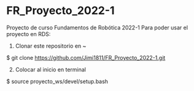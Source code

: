 # FR_Proyecto_2022-1
Proyecto de curso Fundamentos de Robótica 2022-1
Para poder usar el proyecto en RDS: 

1. Clonar este repositorio en ~

  $ git clone https://github.com/Jimi1811/FR_Proyecto_2022-1.git

2. Colocar al inicio en terminal 
  
  $ source proyecto_ws/devel/setup.bash
